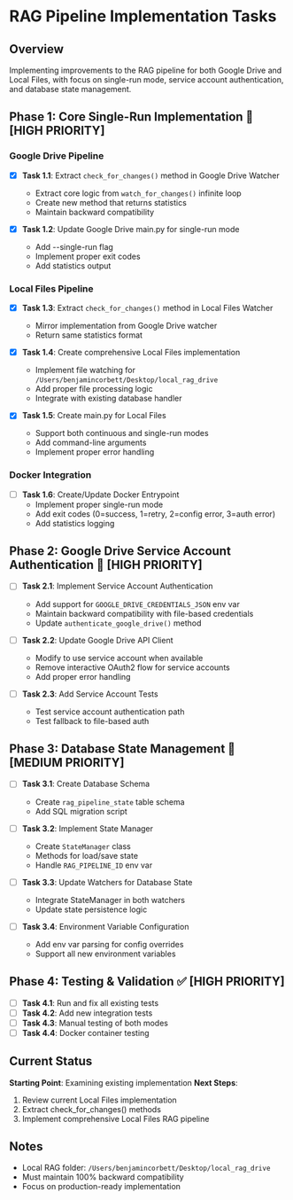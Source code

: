 # RAG Pipeline Implementation Tasks

## Overview
Implementing improvements to the RAG pipeline for both Google Drive and Local Files, with focus on single-run mode, service account authentication, and database state management.

## Phase 1: Core Single-Run Implementation 🚀 [HIGH PRIORITY]

### Google Drive Pipeline
- [x] **Task 1.1**: Extract `check_for_changes()` method in Google Drive Watcher
  - Extract core logic from `watch_for_changes()` infinite loop
  - Create new method that returns statistics
  - Maintain backward compatibility

- [x] **Task 1.2**: Update Google Drive main.py for single-run mode
  - Add --single-run flag
  - Implement proper exit codes
  - Add statistics output

### Local Files Pipeline
- [x] **Task 1.3**: Extract `check_for_changes()` method in Local Files Watcher
  - Mirror implementation from Google Drive watcher
  - Return same statistics format
  
- [x] **Task 1.4**: Create comprehensive Local Files implementation
  - Implement file watching for `/Users/benjamincorbett/Desktop/local_rag_drive`
  - Add proper file processing logic
  - Integrate with existing database handler

- [x] **Task 1.5**: Create main.py for Local Files
  - Support both continuous and single-run modes
  - Add command-line arguments
  - Implement proper error handling

### Docker Integration
- [ ] **Task 1.6**: Create/Update Docker Entrypoint
  - Implement proper single-run mode
  - Add exit codes (0=success, 1=retry, 2=config error, 3=auth error)
  - Add statistics logging

## Phase 2: Google Drive Service Account Authentication 🔐 [HIGH PRIORITY]

- [ ] **Task 2.1**: Implement Service Account Authentication
  - Add support for `GOOGLE_DRIVE_CREDENTIALS_JSON` env var
  - Maintain backward compatibility with file-based credentials
  - Update `authenticate_google_drive()` method

- [ ] **Task 2.2**: Update Google Drive API Client
  - Modify to use service account when available
  - Remove interactive OAuth2 flow for service accounts
  - Add proper error handling

- [ ] **Task 2.3**: Add Service Account Tests
  - Test service account authentication path
  - Test fallback to file-based auth

## Phase 3: Database State Management 💾 [MEDIUM PRIORITY]

- [ ] **Task 3.1**: Create Database Schema
  - Create `rag_pipeline_state` table schema
  - Add SQL migration script

- [ ] **Task 3.2**: Implement State Manager
  - Create `StateManager` class
  - Methods for load/save state
  - Handle `RAG_PIPELINE_ID` env var

- [ ] **Task 3.3**: Update Watchers for Database State
  - Integrate StateManager in both watchers
  - Update state persistence logic

- [ ] **Task 3.4**: Environment Variable Configuration
  - Add env var parsing for config overrides
  - Support all new environment variables

## Phase 4: Testing & Validation ✅ [HIGH PRIORITY]

- [ ] **Task 4.1**: Run and fix all existing tests
- [ ] **Task 4.2**: Add new integration tests
- [ ] **Task 4.3**: Manual testing of both modes
- [ ] **Task 4.4**: Docker container testing

## Current Status

**Starting Point**: Examining existing implementation
**Next Steps**: 
1. Review current Local Files implementation
2. Extract check_for_changes() methods
3. Implement comprehensive Local Files RAG pipeline

## Notes
- Local RAG folder: `/Users/benjamincorbett/Desktop/local_rag_drive`
- Must maintain 100% backward compatibility
- Focus on production-ready implementation